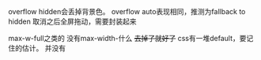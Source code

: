 overflow hidden会丢掉背景色。
overflow auto表现相同，推测为fallback to hidden
取消之后全屏拖动，需要封装起来

max-w-full之类的
没有max-width-什么 
~~去掉了就好了~~
css有一堆default，要记住的估计。
并没有
